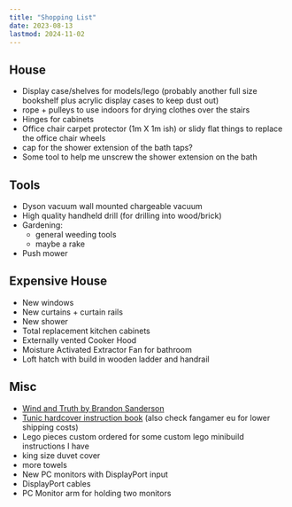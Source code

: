 ```yaml
---
title: "Shopping List"
date: 2023-08-13
lastmod: 2024-11-02
---
```


## House

- Display case/shelves for models/lego (probably another full size bookshelf plus acrylic display cases to keep dust out)
- rope + pulleys to use indoors for drying clothes over the stairs
- Hinges for cabinets
- Office chair carpet protector (1m X 1m ish) or slidy flat things to replace the office chair wheels
- cap for the shower extension of the bath taps?
- Some tool to help me unscrew the shower extension on the bath

## Tools

- Dyson vacuum wall mounted chargeable vacuum
- High quality handheld drill (for drilling into wood/brick)
- Gardening:
  - general weeding tools
  - maybe a rake
- Push mower

## Expensive House

- New windows
- New curtains + curtain rails
- New shower
- Total replacement kitchen cabinets
- Externally vented Cooker Hood
- Moisture Activated Extractor Fan for bathroom
- Loft hatch with build in wooden ladder and handrail

## Misc

- [Wind and Truth by Brandon Sanderson](https://www.waterstones.com/book/wind-and-truth/brandon-sanderson/9781399601313)
- [Tunic hardcover instruction book](https://www.fangamer.com/collections/tunic/products/tunic-hardcover-manual) (also check fangamer eu for lower shipping costs)
- Lego pieces custom ordered for some custom lego minibuild instructions I have
- king size duvet cover
- more towels
- New PC monitors with DisplayPort input
- DisplayPort cables
- PC Monitor arm for holding two monitors
